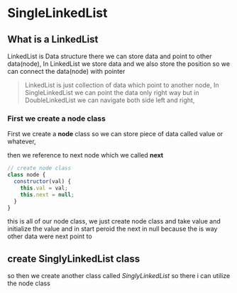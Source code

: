 # SingleLinkedList

## What is a LinkedList

LinkedList is Data structure there we can store data and point to other data(node), In LinkedList we store data and we also store the position so we can connect the data(node) with pointer

> LinkedList is just collection of data which point to another node, In SingleLinkedList we can point the data only right way but in DoubleLinkedList we can navigate both side left and right,

### First we create a node class

First we create a **node** class so we can store piece of data called value or whatever,

then we reference to next node which we called **next**

```js
// create node class
class node {
  constructor(val) {
    this.val = val;
    this.next = null;
  }
}
```

this is all of our node class, we just create node class and take value and initialize the value and in start peroid the next in null because the is way other data were next point to

## create SinglyLinkedList class

so then we create another class called _SinglyLinkedList_ so there i can utilize the node class
